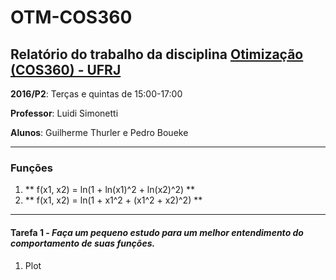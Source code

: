 # OTM-COS360

## Relatório do trabalho da disciplina [Otimização (COS360) - UFRJ](http://www.cos.ufrj.br/~luidi/cos360/otim.html)

**2016/P2**: Terças e quintas de 15:00-17:00

**Professor**: Luidi Simonetti

**Alunos**: Guilherme Thurler e Pedro Boueke

---

### Funções

1. ** f(x1, x2) = ln(1 + ln(x1)^2 + ln(x2)^2) **
2. ** f(x1, x2) = ln(1 + x1^2 + (x1^2 + x2)^2) **

---

#### Tarefa 1 - *Faça um pequeno estudo para um melhor entendimento do comportamento de suas funções.*

1. Plot
